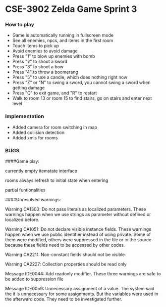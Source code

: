 # CSE-3902 Zelda Game Sprint 3
### How to play

* Game is automatically running in fullscreen mode
* See all enemies, npcs, and items in the first room
* Touch items to pick up
* Avoid enemies to avoid damage
* Press "1" to blow up enemies with bomb
* Press "2" to shoot a sword
* Press "3" to shoot a bow
* Press "4" to throw a boomerang
* Press "5" to use a candle, which does nothing right now
* Press "Z" or "N" to swing a sword, you cannot swing a sword when getting damage
* Press "Q" to exit game, and "R" to restart
* Walk to room 13 or room 15 to find stairs, go on stairs and enter next level

### Implementation

* Added camera for room switching in map
* Added collision detection
* Added xmls for rooms

### BUGS

####Game play:  

currently empty itemstate interface  

rooms always refresh to initial state when entering  

partial funtionalities  

####Unresolved warnings:  

Warning CA1303: Do not pass literals as localized parameters. These warnings happen when we use strings as parameter without defined or localized before.   

Warning CA1051: Do not declare visible instance fields. These warnings happen when we use public identifier instead of using private. Some of them were modified, others were suppressed in the file or in the source because these fields need to be accessed by other codes.  

Warning CA2211: Non-constant fields should not be visible.  

Warning CA2227: Collection properties should be read only  

Message IDE0044: Add readonly modifier. These three warnings are safe to be added to suppression file   

Message IDE0059: Unnecessary assignment of a value. The system said the it is unnecessary for some assignments. But the variables were used in the afterward code. They need to be investigated further.  


